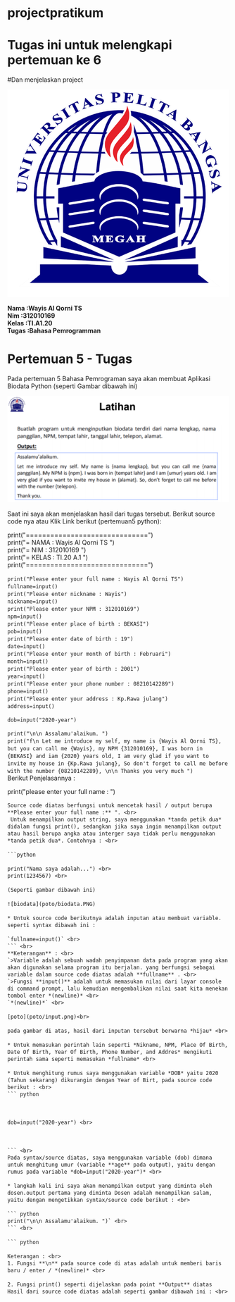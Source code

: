 # projectpratikum
# Tugas ini untuk melengkapi pertemuan ke 6<br> 

#Dan menjelaskan project<br> 

![upb](poto/upb.PNG)

**Nama  :Wayis Al Qorni TS**<br> 
**Nim   :312010169**<br> 
**Kelas :TI.A1.20** <br>
**Tugas :Bahasa Pemrogramman**<br>

# Pertemuan 5 - Tugas<br>

Pada pertemuan 5 Bahasa Pemrograman saya akan membuat Aplikasi Biodata Python (seperti Gambar dibawah ini) 

![tugas5](poto/tugas5.PNG)

Saat ini saya akan menjelaskan hasil dari tugas tersebut. 
Berikut source code nya atau Klik Link berikut (pertemuan5 python):


print("==============================") <br>
print("= NAMA    : Wayis Al Qorni TS ") <br>
print("= NIM     : 312010169         ") <br>
print("= KELAS   : TI.20 A.1         ") <br>
print("==============================") <br>

`print("Please enter your full name : Wayis Al Qorni TS")` <br> 
`fullname=input()` <br>
`print("Please enter nickname : Wayis")` <br> 
`nickname=input()` <br>
`print("Please enter your NPM : 312010169")` <br> 
`npm=input()` <br>
`print("Please enter place of birth : BEKASI")` <br> 
`pob=input()` <br>
`print("Please enter date of birth : 19")` <br> 
`date=input()` <br>
`print("Please enter your month of birth : Februari")` <br> 
`month=input()` <br>
`print("Please enter year of birth : 2001")` <br> 
`year=input()` <br>
`print("Please enter your phone number : 08210142289")` <br>
`phone=input()` <br>
`print("Please enter your address : Kp.Rawa julang")` <br> 
`address=input()` <br>

`dob=input("2020-year")` <br>

`print("\n\n Assalamu'alaikum. ")` <br>
`print("f\n Let me introduce my self, my name is {Wayis Al Qorni TS}, but you can call me {Wayis}, my NPM {312010169}, I was born in {BEKASI} and iam {2020} years old, I am very glad if you want to invite my house in {Kp.Rawa julang}, So don't forget to call me before with the number {08210142289}, \n\n Thanks you very much ")` <br>
Berikut Penjelasannya :

print("please enter your full name : ") <br>
``` <br>
Source code diatas berfungsi untuk mencetak hasil / output berupa **Please enter your full name :** ". <br>
 Untuk menampilkan output string, saya menggunakan *tanda petik dua* didalam fungsi print(), sedangkan jika saya ingin menampilkan output atau hasil berupa angka atau interger saya tidak perlu menggunakan *tanda petik dua*. Contohnya : <br>

```python

print("Nama saya adalah...") <br>
print(1234567) <br>

(Seperti gambar dibawah ini)

![biodata](poto/biodata.PNG)

* Untuk source code berikutnya adalah inputan atau membuat variable. seperti syntax dibawah ini :

`fullname=input()` <br>
``` <br>
**Keterangan** : <br> 
`>Variable adalah sebuah wadah penyimpanan data pada program yang akan akan digunakan selama program itu berjalan. yang berfungsi sebagai variable dalam source code diatas adalah **fullname** . <br>
`>Fungsi **input()** adalah untuk memasukan nilai dari layar console di command prompt, lalu kemudian mengembalikan nilai saat kita menekan tombol enter *(newline)* <br> 
`*(newline)*` <br>

[poto](poto/input.png)<br>

pada gambar di atas, hasil dari inputan tersebut berwarna *hijau* <br>

* Untuk memasukan perintah lain seperti *Nikname, NPM, Place Of Birth, Date Of Birth, Year Of Birth, Phone Number, and Addres* mengikuti perintah sama seperti memasukan *fullname* <br>

* Untuk menghitung rumus saya menggunakan variable *DOB* yaitu 2020 (Tahun sekarang) dikurangin dengan Year of Birt, pada source code berikut : <br>
``` python 



dob=input("2020-year") <br>



``` <br>
Pada syntax/source diatas, saya menggunakan variable (dob) dimana untuk menghitung umur (variable **age** pada output), yaitu dengan rumus pada variable *dob=input("2020-year")* <br>

* langkah kali ini saya akan menampilkan output yang diminta oleh dosen.output pertama yang diminta Dosen adalah menampilkan salam, yaitu dengan mengetikkan syntax/source code berikut : <br>

``` python
print("\n\n Assalamu'alaikum. ")` <br>
``` <br>

``` python

Keterangan : <br>
1. Fungsi **\n** pada source code di atas adalah untuk memberi baris baru / enter / *(newline)* <br>

2. Fungsi print() seperti dijelaskan pada point **Output** diatas
Hasil dari source code diatas adalah seperti gambar dibawah ini : <br>
